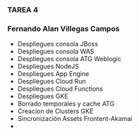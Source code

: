### TAREA 4

### Fernando Alan Villegas Campos

- Despliegues consola JBoss
- Despliegues consola WAS
- Despliegues consola ATG Weblogic
- Despliegues NodeJS
- Despliegues App Engine
- Despliegues Cloud Run
- Despliegues Cloud Functions
- Despliegues GKE
- Borrado temporales y cache ATG
- Creacion de Clusters GKE
- Sincronización Assets Frontent-Akamai
- 